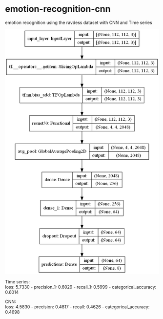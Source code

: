 # emotion-recognition-cnn
emotion recognition using the ravdess dataset with CNN and Time series

![CNN MODEL](./plots/cnn.png?raw=true)

Time series: <br>
  loss: 5.7330 - precision_1: 0.6029 - recall_1: 0.5999 - categorical_accuracy: 0.6014

CNN: <br>
  loss: 4.5830 - precision: 0.4817 - recall: 0.4626 - categorical_accuracy: 0.4698
